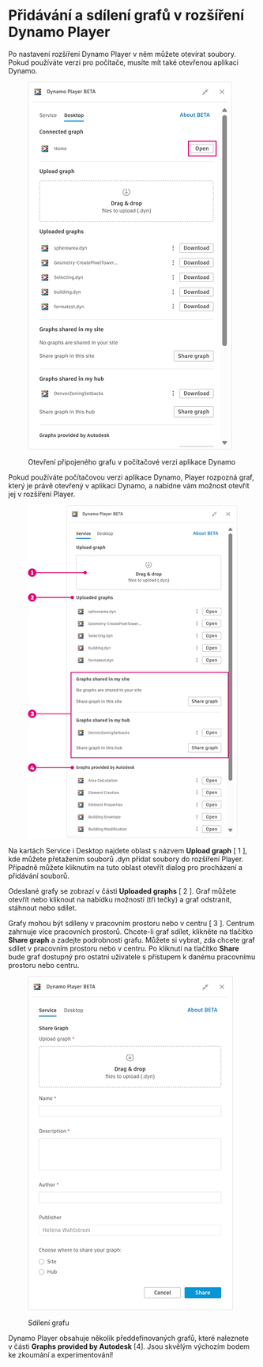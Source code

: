 # Přidávání a sdílení grafů v rozšíření Dynamo Player


Po nastavení rozšíření Dynamo Player v něm můžete otevírat soubory. Pokud používáte verzi pro počítače, musíte mít také otevřenou aplikaci Dynamo. 

<figure><img src="../.gitbook/assets/open-connected-graph.png" alt=""><figcaption><p>Otevření připojeného grafu v počítačové verzi aplikace Dynamo</p></figcaption></figure>

Pokud používáte počítačovou verzi aplikace Dynamo, Player rozpozná graf, který je právě otevřený v aplikaci Dynamo, a nabídne vám možnost otevřít jej v rozšíření Player.

<figure><img src="../.gitbook/assets/access-graphs.png" alt=""><figcaption></figcaption></figure>

Na kartách Service i Desktop najdete oblast s názvem **Upload graph** [ 1 ], kde můžete přetažením souborů .dyn přidat soubory do rozšíření Player. Případně můžete kliknutím na tuto oblast otevřít dialog pro procházení a přidávání souborů.

Odeslané grafy se zobrazí v části **Uploaded graphs** [ 2 ]. Graf můžete otevřít nebo kliknout na nabídku možností (tři tečky) a graf odstranit, stáhnout nebo sdílet.

Grafy mohou být sdíleny v pracovním prostoru nebo v centru [ 3 ]. Centrum zahrnuje více pracovních prostorů. Chcete-li graf sdílet, klikněte na tlačítko **Share graph** a zadejte podrobnosti grafu. Můžete si vybrat, zda chcete graf sdílet v pracovním prostoru nebo v centru. Po kliknutí na tlačítko **Share** bude graf dostupný pro ostatní uživatele s přístupem k danému pracovnímu prostoru nebo centru. 

<figure><img src="../.gitbook/assets/share-graph.png" alt=""><figcaption><p>Sdílení grafu</p></figcaption></figure>

Dynamo Player obsahuje několik předdefinovaných grafů, které naleznete v části **Graphs provided by Autodesk** [4]. Jsou skvělým výchozím bodem ke zkoumání a experimentování!



